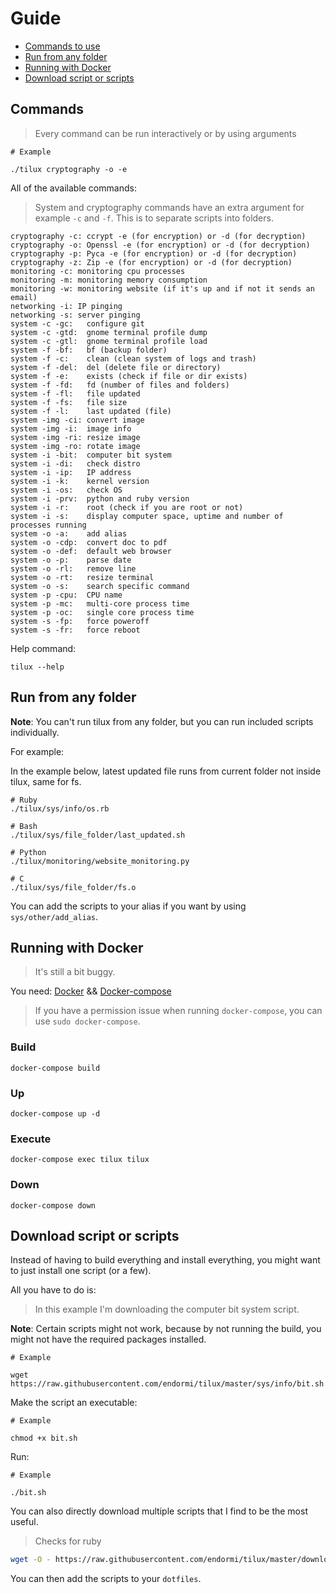 # Guide

- [Commands to use](#commands)
- [Run from any folder](#run-from-any-folder)
- [Running with Docker](#running-with-docker)
- [Download script or scripts](#download-script-or-scripts)

## Commands

> Every command can be run interactively or by using arguments

```
# Example

./tilux cryptography -o -e
```

All of the available commands:

> System and cryptography commands have an extra argument for example `-c` and `-f`.
This is to separate scripts into folders.

```
cryptography -c: ccrypt -e (for encryption) or -d (for decryption)
cryptography -o: Openssl -e (for encryption) or -d (for decryption)
cryptography -p: Pyca -e (for encryption) or -d (for decryption)
cryptography -z: Zip -e (for encryption) or -d (for decryption)
monitoring -c: monitoring cpu processes
monitoring -m: monitoring memory consumption
monitoring -w: monitoring website (if it's up and if not it sends an email)
networking -i: IP pinging
networking -s: server pinging
system -c -gc:   configure git
system -c -gtd:  gnome terminal profile dump
system -c -gtl:  gnome terminal profile load
system -f -bf:   bf (backup folder)
system -f -c:    clean (clean system of logs and trash)
system -f -del:  del (delete file or directory)
system -f -e:    exists (check if file or dir exists)
system -f -fd:   fd (number of files and folders)
system -f -fl:   file updated
system -f -fs:   file size
system -f -l:    last updated (file)
system -img -ci: convert image
system -img -i:  image info
system -img -ri: resize image
system -img -ro: rotate image
system -i -bit:  computer bit system
system -i -di:   check distro
system -i -ip:   IP address
system -i -k:    kernel version
system -i -os:   check OS
system -i -prv:  python and ruby version
system -i -r:    root (check if you are root or not)
system -i -s:    display computer space, uptime and number of processes running
system -o -a:    add alias
system -o -cdp:  convert doc to pdf
system -o -def:  default web browser
system -o -p:    parse date
system -o -rl:   remove line
system -o -rt:   resize terminal
system -o -s:    search specific command
system -p -cpu:  CPU name
system -p -mc:   multi-core process time
system -p -oc:   single core process time
system -s -fp:   force poweroff
system -s -fr:   force reboot
```

Help command:

```
tilux --help
```

## Run from any folder

**Note**: You can't run tilux from any folder, but you can run included scripts individually.

For example:

In the example below, latest updated file
runs from current folder not inside tilux, same for fs.

```
# Ruby
./tilux/sys/info/os.rb

# Bash
./tilux/sys/file_folder/last_updated.sh

# Python
./tilux/monitoring/website_monitoring.py

# C
./tilux/sys/file_folder/fs.o
```

You can add the scripts to your alias if you want by using `sys/other/add_alias`.

## Running with Docker

> It's still a bit buggy.

You need: [Docker](https://docker.com) && [Docker-compose](https://docs.docker.com/compose/)

> If you have a permission issue when running `docker-compose`,
you can use `sudo docker-compose`.

### Build

```
docker-compose build
```

### Up

```
docker-compose up -d
```

### Execute

```
docker-compose exec tilux tilux
```

### Down

```
docker-compose down
```

## Download script or scripts

Instead of having to build everything and install everything,
you might want to just install one script (or a few).

All you have to do is:

> In this example I'm downloading the computer bit system script.

**Note**: Certain scripts might not work, because by not running the build,
you might not have the required packages installed.

```
# Example

wget https://raw.githubusercontent.com/endormi/tilux/master/sys/info/bit.sh
```

Make the script an executable:

```
# Example

chmod +x bit.sh
```

Run:

```
# Example

./bit.sh
```

You can also directly download multiple scripts that I find to be the most useful.

> Checks for ruby

```bash
wget -O - https://raw.githubusercontent.com/endormi/tilux/master/download_scripts | bash
```

You can then add the scripts to your `dotfiles`.
